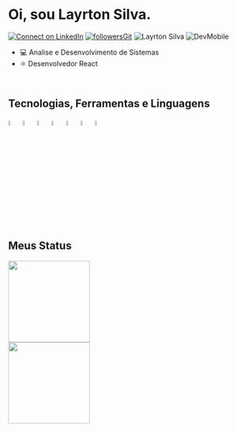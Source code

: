 # Oi, sou Layrton Silva.

[![Connect on LinkedIn](https://img.shields.io/badge/--linkedin?label=LinkedIn&logo=LinkedIn&style=social)](https://www.linkedin.com/in/layrtonz/)
[![followersGit](https://img.shields.io/github/followers/layrtonz?style=social)](https://github.com/layrtonz)
<img src="https://komarev.com/ghpvc/?username=layrtonz&label=Visitantes&color=0e75b6&style=social" alt="Layrton Silva" />
![DevMobile](https://img.shields.io/badge/Desenvolvedor-React-Blue)


- 💻 Analise e Desenvolvimento de Sistemas
- ⚛️ Desenvolvedor React
  

<br/>
 
## Tecnologias, Ferramentas e Linguagens

<div style="display: inline_block">
 <img width="5%" src="https://www.vectorlogo.zone/logos/w3_html5/w3_html5-icon.svg">
 <img width="5%" src="https://www.vectorlogo.zone/logos/w3_css/w3_css-icon.svg">
 <img width="5%" src="https://www.vectorlogo.zone/logos/javascript/javascript-icon.svg">
 <img width="5%" src="https://www.vectorlogo.zone/logos/nodejs/nodejs-icon.svg">
 <img width="5%" src="https://www.vectorlogo.zone/logos/reactjs/reactjs-icon.svg">
 <img width="5%" src="https://www.vectorlogo.zone/logos/python/python-icon.svg">
 <img width="5%" src="https://www.vectorlogo.zone/logos/postgresql/postgresql-icon.svg">
 

 
 
</div><br/>

## Meus Status
<div align="left">
<img height="165em" src="https://github-readme-stats.vercel.app/api/top-langs/?username=layrtonz&exclude_repo=KNN-Image-Classification&show_icons=true&hide_border=true&layout=compact&langs_count=8&theme=dark"/>	
<br>
<img height="165em" src="https://github-readme-stats.vercel.app/api?username=layrtonz&show_icons=true&hide_border=true&count_private=true&include_all_commits=true&theme=dark" />
</div><br>

